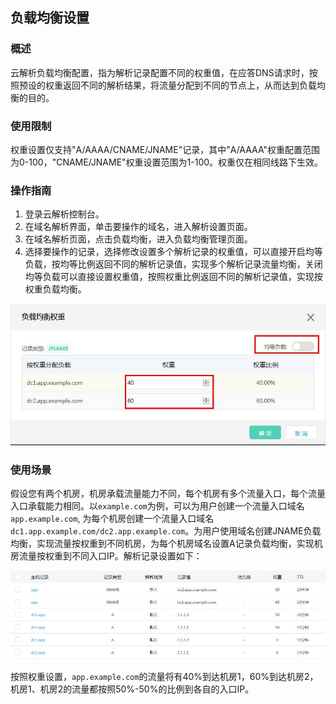 ## **负载均衡设置**

### 概述
云解析负载均衡配置，指为解析记录配置不同的权重值，在应答DNS请求时，按照预设的权重返回不同的解析结果，将流量分配到不同的节点上，从而达到负载均衡的目的。

### 使用限制
权重设置仅支持"A/AAAA/CNAME/JNAME"记录，其中"A/AAAA"权重配置范围为0-100，"CNAME/JNAME"权重设置范围为1-100。权重仅在相同线路下生效。

### 操作指南
1. 登录云解析控制台。
2. 在域名解析界面，单击要操作的域名，进入解析设置页面。
3. 在域名解析页面，点击负载均衡，进入负载均衡管理页面。
4. 选择要操作的记录，选择修改设置多个解析记录的权重值，可以直接开启均等负载，按均等比例返回不同的解析记录值，实现多个解析记录流量均衡，关闭均等负载可以直接设置权重值，按照权重比例返回不同的解析记录值，实现按权重负载均衡。

![负载均衡设置](../../../../image/dns-img/weight-set.jpg)

### 使用场景
假设您有两个机房，机房承载流量能力不同，每个机房有多个流量入口，每个流量入口承载能力相同。以`example.com`为例，可以为用户创建一个流量入口域名`app.example.com`, 为每个机房创建一个流量入口域名 `dc1.app.example.com/dc2.app.example.com`。为用户使用域名创建JNAME负载均衡，实现流量按权重到不同机房，为每个机房域名设置A记录负载均衡，实现机房流量按权重到不同入口IP。解析记录设置如下：

![负载均衡使用场景](../../../../image/dns-img/multi-load-balance.jpg)

按照权重设置，`app.example.com`的流量将有40%到达机房1，60%到达机房2，机房1、机房2的流量都按照50%-50%的比例到各自的入口IP。
